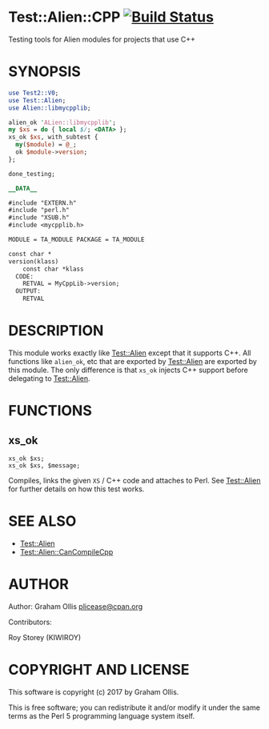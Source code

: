 # Test::Alien::CPP [![Build Status](https://travis-ci.org/PerlAlien/Test-Alien-CPP.svg)](http://travis-ci.org/PerlAlien/Test-Alien-CPP)

Testing tools for Alien modules for projects that use C++

# SYNOPSIS

```perl
use Test2::V0;
use Test::Alien;
use Alien::libmycpplib;

alien_ok 'ALien::libmycpplib';
my $xs = do { local $/; <DATA> };
xs_ok $xs, with_subtest {
  my($module) = @_;
  ok $module->version;
};

done_testing;

__DATA__

#include "EXTERN.h"
#include "perl.h"
#include "XSUB.h"
#include <mycpplib.h>

MODULE = TA_MODULE PACKAGE = TA_MODULE

const char *
version(klass)
    const char *klass
  CODE:
    RETVAL = MyCppLib->version;
  OUTPUT:
    RETVAL
```

# DESCRIPTION

This module works exactly like [Test::Alien](https://metacpan.org/pod/Test::Alien) except that it supports C++.  All
functions like `alien_ok`, etc that are exported by [Test::Alien](https://metacpan.org/pod/Test::Alien) are exported
by this module.  The only difference is that `xs_ok` injects C++ support before
delegating to [Test::Alien](https://metacpan.org/pod/Test::Alien).

# FUNCTIONS

## xs\_ok

```
xs_ok $xs;
xs_ok $xs, $message;
```

Compiles, links the given `XS` / C++ code and attaches to Perl.
See [Test::Alien](https://metacpan.org/pod/Test::Alien) for further details on how this test works.

# SEE ALSO

- [Test::Alien](https://metacpan.org/pod/Test::Alien)
- [Test::Alien::CanCompileCpp](https://metacpan.org/pod/Test::Alien::CanCompileCpp)

# AUTHOR

Author: Graham Ollis <plicease@cpan.org>

Contributors:

Roy Storey (KIWIROY)

# COPYRIGHT AND LICENSE

This software is copyright (c) 2017 by Graham Ollis.

This is free software; you can redistribute it and/or modify it under
the same terms as the Perl 5 programming language system itself.
